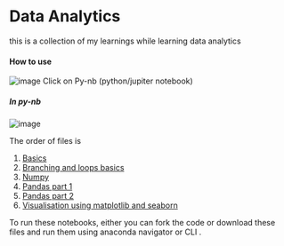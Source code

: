 # Data Analytics
this is a collection of my learnings while learning data analytics

#### How to use
![image](https://github.com/HimikaP/python-basics/assets/84254340/e44fb1f5-f251-48f9-a9b8-4d8ffeffb5f6)
Click on Py-nb (python/jupiter notebook)

##### In py-nb
![image](https://github.com/HimikaP/python-basics/assets/84254340/8a678eca-d82b-4a04-939c-7b8426066069)


The order of files is 
1. [Basics](https://github.com/HimikaP/python-basics/blob/main/Py-nb/basics-of-python.ipynb)
2. [Branching and loops basics](https://github.com/HimikaP/python-basics/blob/main/Py-nb/Branching%20and%20looping.ipynb)
3. [Numpy](https://github.com/HimikaP/python-basics/blob/main/Py-nb/Numerical%20Computing%20with%20Numpy.ipynb)
4. [Pandas part 1](https://github.com/HimikaP/python-basics/blob/main/Py-nb/Pandas-part1.ipynb)
5. [Pandas part 2](https://github.com/HimikaP/python-basics/blob/main/Py-nb/Pandas-part2.ipynb)
6. [Visualisation using matplotlib and seaborn](https://github.com/HimikaP/python-basics/blob/main/Py-nb/visualisation.ipynb)

To run these notebooks, either you can fork the code or download these files and run them using anaconda navigator or CLI .
